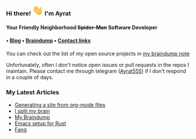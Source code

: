 <h3>Hi there! <img src="https://raw.githubusercontent.com/ayrat555/ayrat555/master/wave.gif" width="30px"> I'm Ayrat<br></h3>

<h4> Your Friendly Neighborhood <strike>Spider-Man</strike> Software Developer <h4>

<h4> • <a href="https://www.badykov.com/">Blog</a> • <a href="https://braindump.badykov.com/">Braindump</a> • <a href="https://braindump.badykov.com/notes/20210901184335-my_resources_and_social_links/">Contact links</a></h4>

You can check out the list of my open source projects in <a href="https://braindump.badykov.com/notes/20210830181701-my_projects/">my braindump note</a>

Unfortunately, often I don't notice open issues or pull requests in the repos I maintain. Please contact me through telegram (<a href="https://t.me/ayrat555">Ayrat555</a>) if I don't respond in a couple of days.
<h3>My Latest Articles</h3>

<!-- BLOG-POST-LIST:START -->
- [Generating a site from org-mode files](https://www.badykov.com/emacs/generating-site-from-org-mode-files/)
- [I split my brain](https://www.badykov.com/emacs/split/)
- [My Braindump](https://www.badykov.com/common/braindump/)
- [Emacs setup for Rust](https://www.badykov.com/emacs/emacs-setup-for-rust/)
- [Fang](https://www.badykov.com/rust/fang/)
<!-- BLOG-POST-LIST:END -->
